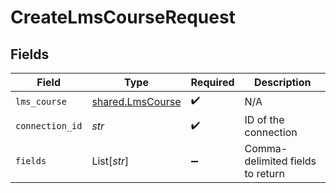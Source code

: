 # CreateLmsCourseRequest


## Fields

| Field                                                | Type                                                 | Required                                             | Description                                          |
| ---------------------------------------------------- | ---------------------------------------------------- | ---------------------------------------------------- | ---------------------------------------------------- |
| `lms_course`                                         | [shared.LmsCourse](../../models/shared/lmscourse.md) | :heavy_check_mark:                                   | N/A                                                  |
| `connection_id`                                      | *str*                                                | :heavy_check_mark:                                   | ID of the connection                                 |
| `fields`                                             | List[*str*]                                          | :heavy_minus_sign:                                   | Comma-delimited fields to return                     |